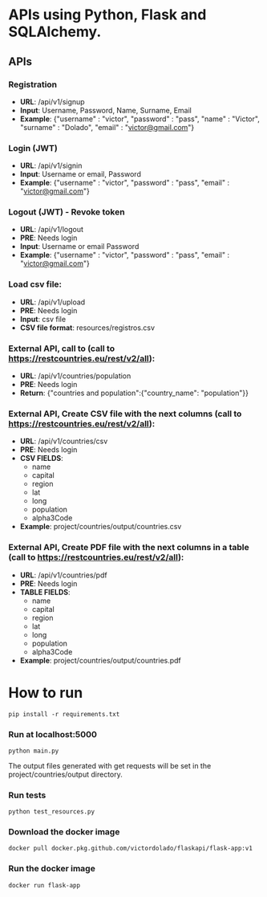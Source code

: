 # APIs using Python, Flask and SQLAlchemy.

## APIs

### Registration

  * **URL**: /api/v1/signup
  * **Input**: Username, Password, Name, Surname, Email
  * **Example**: {"username" : "victor", "password" : "pass", "name" : "Victor", "surname" : "Dolado", "email" : "victor@gmail.com"}

### Login (JWT)

  * **URL**: /api/v1/signin
  * **Input**: Username or email, Password
  * **Example**: {"username" : "victor", "password" : "pass", "email" : "victor@gmail.com"}

### Logout (JWT) - Revoke token

  * **URL**: /api/v1/logout
  * **PRE**: Needs login
  * **Input**: Username or email Password
  * **Example**: {"username" : "victor", "password" : "pass", "email" : "victor@gmail.com"}
 
### Load csv file:

  * **URL**: /api/v1/upload
  * **PRE**: Needs login
  * **Input**: csv file
  * **CSV file format**: resources/registros.csv
 
 ### External API, call to (call to https://restcountries.eu/rest/v2/all):
 
  * **URL**: /api/v1/countries/population
  * **PRE**: Needs login
  * **Return**: 
    {"countries and population":{"country_name": "population"}}
  
  
 ### External API, Create CSV file with the next columns (call to https://restcountries.eu/rest/v2/all):
  
  * **URL**: /api/v1/countries/csv
  * **PRE**: Needs login
  * **CSV FIELDS**:
      * name
      * capital
      * region
      * lat
      * long
      * population
      * alpha3Code
  * **Example**: project/countries/output/countries.csv
 
 ### External API, Create PDF file with the next columns in a table (call to https://restcountries.eu/rest/v2/all):
  
  * **URL**: /api/v1/countries/pdf
  * **PRE**: Needs login
  * **TABLE FIELDS**:
      * name
      * capital
      * region
      * lat
      * long
      * population
      * alpha3Code
  * **Example**: project/countries/output/countries.pdf
 
# How to run

    pip install -r requirements.txt

### Run at localhost:5000
  
    python main.py

The output files generated with get requests will be set in the project/countries/output directory.

### Run tests

    python test_resources.py

### Download the docker image

    docker pull docker.pkg.github.com/victordolado/flaskapi/flask-app:v1

### Run the docker image

    docker run flask-app
